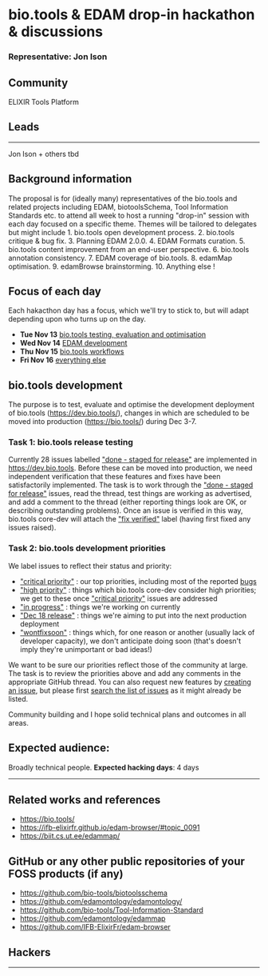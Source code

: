 # bio.tools & EDAM drop-in hackathon & discussions

### Representative: Jon Ison

## Community

ELIXIR Tools Platform

## Leads
---
Jon Ison + others tbd

## Background information
The proposal is for (ideally many) representatives of the bio.tools and related projects including EDAM, biotoolsSchema, Tool Information Standards etc. to attend all week to host a running "drop-in" session with each day focused on a specific theme.  Themes will be tailored to delegates but might include 1. bio.tools open development process.  2.  bio.tools critique & bug fix.  3. Planning EDAM 2.0.0.   4. EDAM Formats curation.  5. bio.tools content improvement from an end-user perspective.  6. bio.tools annotation consistency.  7. EDAM coverage of bio.tools.  8. edamMap optimisation.  9. edamBrowse brainstorming. 10. Anything else !

## Focus of each day
Each hakacthon day has a focus, which we'll try to stick to, but will adapt depending upon who turns up on the day.

* **Tue Nov 13** [bio.tools testing, evaluation and optimisation](https://github.com/bio-tools/biotoolsRegistry/blob/master/biohackathon.md#biotools-development)
* **Wed Nov 14** [EDAM development](https://github.com/bio-tools/biotoolsRegistry/blob/master/biohackathon.md#edam-development)
* **Thu Nov 15** [bio.tools workflows](https://github.com/bio-tools/biotoolsRegistry/blob/master/biohackathon.md#biotools-workflows)
* **Fri Nov 16** [everything else](https://github.com/bio-tools/biotoolsRegistry/blob/master/biohackathon.md#everything-else)

## bio.tools development
The purpose is to test, evaluate and optimise the development deployment of bio.tools (https://dev.bio.tools/), changes in which are scheduled to be moved into production (https://bio.tools/) during Dec 3-7.

### Task 1: bio.tools release testing
Currently 28 issues labelled ["done - staged for release"](https://github.com/bio-tools/biotoolsregistry/issues?q=is%3Aissue+is%3Aopen+label%3A%22done+-+staged+for+release%22) are implemented in https://dev.bio.tools.  Before these can be moved into production, we need independent verification that these features and fixes have been satisfactorily implemented.  The task is to work through the ["done - staged for release"](https://github.com/bio-tools/biotoolsregistry/issues?q=is%3Aissue+is%3Aopen+label%3A%22done+-+staged+for+release%22) issues, read the thread, test things are working as advertised, and add a comment to the thread (either reporting things look are OK, or describing outstanding problems).  Once an issue is verified in this way, bio.tools core-dev will attach the ["fix verified"](https://github.com/bio-tools/biotoolsRegistry/labels/fix%20verified) label (having first fixed any issues raised).

### Task 2: bio.tools development priorities
We label issues to reflect their status and priority:
* ["critical priority"](https://github.com/bio-tools/biotoolsRegistry/labels/critical%20priority) : our top priorities, including most of the reported [bugs](https://github.com/bio-tools/biotoolsRegistry/labels/bug)
* ["high priority"](https://github.com/bio-tools/biotoolsRegistry/issues?q=is%3Aissue+is%3Aopen+label%3A%22high+priority%22) : things which bio.tools core-dev consider high priorities; we get to these once ["critical priority"](https://github.com/bio-tools/biotoolsRegistry/labels/critical%20priority) issues are addressed
* ["in progress"](https://github.com/bio-tools/biotoolsRegistry/labels/in%20progress) : things we're working on currently
* ["Dec 18 release"](https://github.com/bio-tools/biotoolsRegistry/milestone/2) : things we're aiming to put into the next production deployment
* ["wontfixsoon"](https://github.com/bio-tools/biotoolsRegistry/labels/wontfixsoon) : things which, for one reason or another (usually lack of developer capacity), we don't anticipate doing soon (that's doesn't imply they're unimportant or bad ideas!)

We want to be sure our priorities reflect those of the community at large.  The task is to review the priorities above and add any comments in the appropriate GitHub thread.  You can also request new features by [creating an issue](https://github.com/bio-tools/biotoolsRegistry/issues/new), but please first [search the list of issues](https://github.com/bio-tools/biotoolsRegistry/issues) as it might already be listed.


Community building and I hope solid technical plans and outcomes in all areas.

Expected audience: 
---

Broadly technical people.
**Expected hacking days**: 4 days

---
## Related works and references
- https://bio.tools/
- https://ifb-elixirfr.github.io/edam-browser/#topic_0091
- https://biit.cs.ut.ee/edammap/

## GitHub or any other public repositories of your FOSS products (if any)

- https://github.com/bio-tools/biotoolsschema
- https://github.com/edamontology/edamontology/
- https://github.com/bio-tools/Tool-Information-Standard
- https://github.com/edamontology/edammap
- https://github.com/IFB-ElixirFr/edam-browser

## Hackers
---
